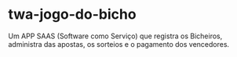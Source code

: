 # twa-jogo-do-bicho
Um APP SAAS (Software como Serviço) que registra os Bicheiros, administra das apostas, os sorteios e o pagamento dos vencedores.
